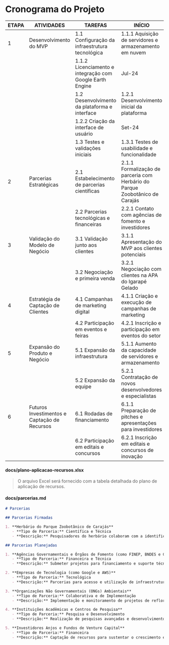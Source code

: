 # Cronograma do Projeto

| ETAPA | ATIVIDADES | TAREFAS | INÍCIO | TÉRMINO | RESPONSÁVEL | METAS | INDICADORES |
|-------|------------|---------|--------|---------|-------------|-------|-------------|
| 1 | Desenvolvimento do MVP | 1.1 Configuração da infraestrutura tecnológica | 1.1.1 Aquisição de servidores e armazenamento em nuvem | Jul-24 | Ago-24 | Equipe de TI | Infraestrutura configurada | Número de servidores e armazenamento adquirido |
| | | 1.1.2 Licenciamento e integração com Google Earth Engine | Jul-24 | Ago-24 | Equipe de TI | Licenciamento concluído | Licenças adquiridas e integradas |
| | | 1.2 Desenvolvimento da plataforma e interface | 1.2.1 Desenvolvimento inicial da plataforma | Ago-24 | Set-24 | Desenvolvedores | Plataforma funcional | Versão inicial da plataforma |
| | | 1.2.2 Criação da interface de usuário | Set-24 | Out-24 | Designers e Desenvolvedores | Interface funcional | Feedback dos testes de usabilidade |
| | | 1.3 Testes e validações iniciais | 1.3.1 Testes de usabilidade e funcionalidade | Out-24 | Nov-24 | Equipe de QA | MVP validado | Relatórios de testes |
| 2 | Parcerias Estratégicas | 2.1 Estabelecimento de parcerias científicas | 2.1.1 Formalização de parceria com Herbário do Parque Zoobotânico de Carajás | Jul-24 | Ago-24 | Equipe de Relacionamento | Parceria firmada | Acordo de parceria assinado |
| | | 2.2 Parcerias tecnológicas e financeiras | 2.2.1 Contato com agências de fomento e investidores | Ago-24 | Dez-24 | Equipe de Relacionamento | 3 parcerias estabelecidas | Número de parcerias firmadas |
| 3 | Validação do Modelo de Negócio | 3.1 Validação junto aos clientes | 3.1.1 Apresentação do MVP aos clientes potenciais | Nov-24 | Dez-24 | Equipe Comercial | Feedback positivo | Número de feedbacks coletados |
| | | 3.2 Negociação e primeira venda | 3.2.1 Negociação com clientes na APA do Igarapé Gelado | Dez-24 | Jan-25 | Equipe Comercial | Primeira venda realizada | Número de vendas realizadas |
| 4 | Estratégia de Captação de Clientes | 4.1 Campanhas de marketing digital | 4.1.1 Criação e execução de campanhas de marketing | Jan-25 | Fev-25 | Equipe de Marketing | Aumento de leads | Número de leads gerados |
| | | 4.2 Participação em eventos e feiras | 4.2.1 Inscrição e participação em eventos do setor | Fev-25 | Abr-25 | Equipe de Marketing | Participação em 3 eventos | Número de eventos participados |
| 5 | Expansão do Produto e Negócio | 5.1 Expansão da infraestrutura | 5.1.1 Aumento da capacidade de servidores e armazenamento | Jan-25 | Mar-25 | Equipe de TI | Infraestrutura expandida | Capacidade de servidores e armazenamento aumentada |
| | | 5.2 Expansão da equipe | 5.2.1 Contratação de novos desenvolvedores e especialistas | Mar-25 | Mai-25 | RH | Equipe expandida | Número de novas contratações |
| 6 | Futuros Investimentos e Captação de Recursos | 6.1 Rodadas de financiamento | 6.1.1 Preparação de pitches e apresentações para investidores | Mar-25 | Jun-25 | Equipe de Relacionamento | Captação de R$ 2.000.000 | Valor captado |
| | | 6.2 Participação em editais e concursos | 6.2.1 Inscrição em editais e concursos de inovação | Abr-25 | Jun-25 | Equipe de Relacionamento | Participação em 3 editais | Número de editais participados |

#### docs/plano-aplicacao-recursos.xlsx

> O arquivo Excel será fornecido com a tabela detalhada do plano de aplicação de recursos.

#### docs/parcerias.md

```markdown
# Parcerias

## Parcerias Firmadas

1. **Herbário do Parque Zoobotânico de Carajás**
   - **Tipo de Parceria:** Científica e Técnica
   - **Descrição:** Pesquisadores do herbário colaboram com a identificação de espécies e sugestões de plantas nativas para reflorestamento.

## Parcerias Planejadas

1. **Agências Governamentais e Órgãos de Fomento (como FINEP, BNDES e CNPq)**
   - **Tipo de Parceria:** Financeira e Técnica
   - **Descrição:** Submeter projetos para financiamento e suporte técnico.

2. **Empresas de Tecnologia (como Google e AWS)**
   - **Tipo de Parceria:** Tecnológica
   - **Descrição:** Parcerias para acesso e utilização de infraestrutura em nuvem e licenciamento de tecnologias.

3. **Organizações Não Governamentais (ONGs) Ambientais**
   - **Tipo de Parceria:** Colaborativa e de Implementação
   - **Descrição:** Implementação e monitoramento de projetos de reflorestamento e conservação.

4. **Instituições Acadêmicas e Centros de Pesquisa**
   - **Tipo de Parceria:** Pesquisa e Desenvolvimento
   - **Descrição:** Realização de pesquisas avançadas e desenvolvimento de novas metodologias de monitoramento.

5. **Investidores Anjos e Fundos de Venture Capital**
   - **Tipo de Parceria:** Financeira
   - **Descrição:** Captação de recursos para sustentar o crescimento e escalonamento do negócio.

